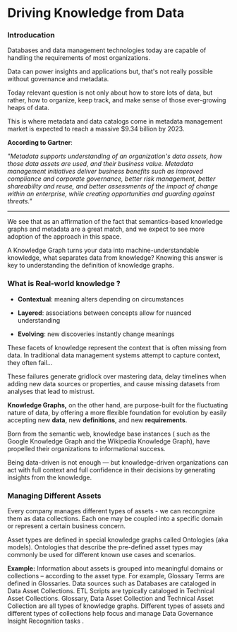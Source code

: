 # Driving Knowledge from Data

### Introducation
Databases and data management technologies today are capable of handling the requirements of most organizations.

Data can power insights and applications but, that's not really possible without governance and metadata.

Today relevant question is not only about how to store lots of data, but rather, how to organize, keep track, and make sense of those ever-growing heaps of data.

This is where metadata and data catalogs come in metadata management market is expected to reach a massive $9.34 billion by 2023.

**According to Gartner**:

_"Metadata supports understanding of an organization's data assets, how those data assets are used, and their business value.
 Metadata management initiatives deliver business benefits such as improved compliance and corporate governance, better risk management,
 better shareability and reuse, and better assessments of the impact of change within an enterprise, while creating opportunities and guarding against threats."_

----

We see that as an affirmation of the fact that semantics-based knowledge graphs and metadata are a great match, and we expect to see more adoption of the approach in this space. 

A Knowledge Graph turns your data into machine-understandable knowledge, what separates data from knowledge? Knowing this answer is key to understanding the definition of knowledge graphs.

### What is Real-world knowledge ?

 - **Contextual**: meaning alters depending on circumstances

 - **Layered**: associations between concepts allow for nuanced understanding

 - **Evolving**: new discoveries instantly change meanings 


These facets of knowledge represent the context that is often missing from data. In traditional data management systems attempt to capture context, they often fail...

These failures generate gridlock over mastering data, delay timelines when adding new data sources or properties, and cause missing datasets from analyses that lead to mistrust.


**Knowledge Graphs,** on the other hand, are purpose-built for the fluctuating nature of data, by offering a more flexible foundation for evolution by easily accepting new **data**, new **definitions**, and new **requirements**.

Born from the semantic web, knowledge base instances ( such as the Google Knowledge Graph and the Wikipedia Knowledge Graph), have propelled their organizations to informational success.

Being data-driven is not enough — but knowledge-driven organizations can act with full context and full confidence in their decisions by generating insights from the knowledge.


### Managing Different Assets
Every company manages different types of assets - we can recongnize them as data collections.
Each one may be coupled into a specific domain or represent a certain business concern.

Asset types are defined in special knowledge graphs called Ontologies (aka models).
Ontologies that describe the pre-defined asset types may commonly be used for different known use cases and scenarios.

**Example:**
Information about assets is grouped into meaningful domains or collections – according to the asset type. 
For example, Glossary Terms are defined in Glossaries. Data sources such as Databases are cataloged in Data Asset Collections. 
ETL Scripts are typically cataloged in Technical Asset Collections. Glossary, Data Asset Collection and Technical Asset Collection are all types of knowledge graphs.
Different types of assets and different types of collections help focus and manage Data Governance Insight Recognition tasks .

